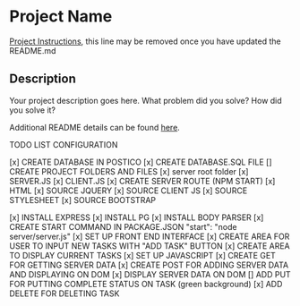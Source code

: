 # Project Name

[Project Instructions](./INSTRUCTIONS.md), this line may be removed once you have updated the README.md

## Description

Your project description goes here. What problem did you solve? How did you solve it?

Additional README details can be found [here](https://github.com/PrimeAcademy/readme-template/blob/master/README.md).


TODO LIST CONFIGURATION

[x] CREATE DATABASE IN POSTICO
[x] CREATE DATABASE.SQL FILE
[] CREATE PROJECT FOLDERS AND FILES
    [x] server root folder
        [x] SERVER.JS
    [x] CLIENT.JS
        [x] CREATE SERVER ROUTE (NPM START)
    [x] HTML
        [x] SOURCE JQUERY
        [x] SOURCE CLIENT JS
        [x] SOURCE STYLESHEET
        [x] SOURCE BOOTSTRAP
    
[x] INSTALL EXPRESS
[x] INSTALL PG
[x] INSTALL BODY PARSER
[x] CREATE START COMMAND IN PACKAGE.JSON "start": "node server/server.js"
[x] SET UP FRONT END INTERFACE
    [x] CREATE AREA FOR USER TO INPUT NEW TASKS WITH "ADD TASK" BUTTON
    [x] CREATE AREA TO DISPLAY CURRENT TASKS
[x] SET UP JAVASCRIPT
    [x] CREATE GET FOR GETTING SERVER DATA
    [x] CREATE POST FOR ADDING SERVER DATA AND DISPLAYING ON DOM
    [x] DISPLAY SERVER DATA ON DOM
    [] ADD PUT FOR PUTTING COMPLETE STATUS ON TASK (green background)
    [x] ADD DELETE FOR DELETING TASK


